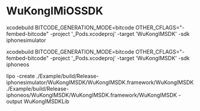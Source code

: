 # WuKongIMiOSSDK


xcodebuild BITCODE_GENERATION_MODE=bitcode OTHER_CFLAGS="-fembed-bitcode" -project '_Pods.xcodeproj' -target 'WuKongIMSDK' -sdk iphonesimulator


xcodebuild BITCODE_GENERATION_MODE=bitcode OTHER_CFLAGS="-fembed-bitcode" -project '_Pods.xcodeproj' -target 'WuKongIMSDK' -sdk iphoneos

lipo -create ./Example/build/Release-iphonesimulator/WuKongIMSDK/WuKongIMSDK.framework/WuKongIMSDK  ./Example/build/Release-iphoneos/WuKongIMSDK/WuKongIMSDK.framework/WuKongIMSDK  -output WuKongIMSDKLib